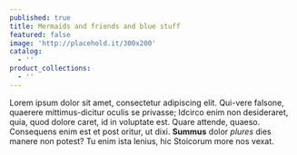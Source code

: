 ```yaml
---
published: true
title: Mermaids and friends and blue stuff
featured: false
image: 'http://placehold.it/300x200'
catalog:
  - ''
product_collections:
  - ''
---
```

Lorem ipsum dolor sit amet, consectetur adipiscing elit. Qui-vere falsone, quaerere mittimus-dicitur oculis se privasse; Idcirco enim non desideraret, quia, quod dolore caret, id in voluptate est. Quare attende, quaeso. Consequens enim est et post oritur, ut dixi. **Summus** dolor _plures_ dies manere non potest? Tu enim ista lenius, hic Stoicorum more nos vexat.
